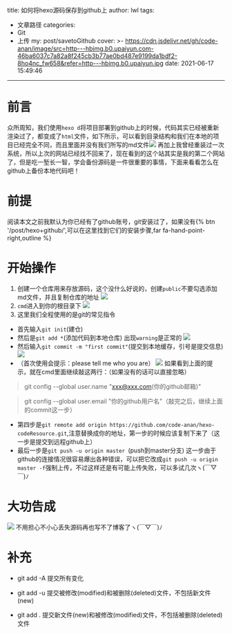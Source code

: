 title: 如何将hexo源码保存到github上
author: lwl
tags:
  - 文章路径
categories:
  - Git
  - 上传
my: post/savetoGithub
cover: >-
  https://cdn.jsdelivr.net/gh/code-anan/image/src=http---hbimg.b0.upaiyun.com-46ba6037c7a82a8f245cb3b77ae0bd487e9199da1bdf2-8ho4nc_fw658&refer=http---hbimg.b0.upaiyun.jpg
date: 2021-06-17 15:49:46
---

# 前言
众所周知，我们使用`hexo d`将项目部署到github上的时候，代码其实已经被重新渲染过了，都变成了`html`文件，如下所示，可以看到目录结构和我们在本地的项目已经完全不同，而且里面并没有我们所写的md文件![](https://cdn.jsdelivr.net/gh/code-anan/image/20210617155143.png)
再加上我曾经重装过一次系统，所以上次的网站已经找不回来了，现在看到的这个站其实是我的第二个网站了，但是吃一堑长一智，学会备份源码是一件很重要的事情，下面来看看怎么在github上备份本地代码吧！

# 前提
阅读本文之前我默认为你已经有了github账号，git安装过了，如果没有{% btn '/post/hexo+github/',可以在这里找到它们的安装步骤,far fa-hand-point-right,outline %}

# 开始操作
1. 创建一个仓库用来存放源码，这个没什么好说的，创建`public`不要勾选添加md文件，并且复制仓库的地址
![](https://cdn.jsdelivr.net/gh/code-anan/image/20210617160804.png)
2. `cmd`进入到你的根目录下
![](https://cdn.jsdelivr.net/gh/code-anan/image/20210617160723.png)
3. 这里我们全程使用的是git的常见指令
  + 首先输入`git init`(建仓)
  + 然后是`git add *`(添加代码到本地仓库)
  出现`warning`是正常的
  ![](https://cdn.jsdelivr.net/gh/code-anan/image/20210617161144.png)
  + 然后输入`git commit -m "first commit"`(提交到本地缓存，引号是提交信息)![](https://cdn.jsdelivr.net/gh/code-anan/image/20210617161352.png)
  + （首次使用会提示：please tell me who you are）
  ![](https://cdn.jsdelivr.net/gh/code-anan/image/20210617161501.png)
  如果看到上面的提示，就在cmd里面继续敲这两行：（如果没有的话可以直接忽略）

>git config --global user.name "xxx@xxx.com(你的github邮箱)"   

>git config --global user.email "你的github用户名"（敲完之后，继续上面的commit这一步）
 
 + 第四步是`git remote add origin https://github.com/code-anan/hexo-codeResource.git`,注意替换成你的地址，第一步的时候应该复制下来了（这一步是提交到远程github上）
 + 最后一步是`git push -u origin master `(push到master分支)
 这一步由于github的连接情况很容易爆出各种错误，可以把它改成`git push -u origin master -f`强制上传，不过这样还是有可能上传失败，可以多试几次ヽ(￣▽￣)ﾉ
 # 大功告成
 ![](https://cdn.jsdelivr.net/gh/code-anan/image/20210617162145.png)
 不用担心不小心丢失源码再也写不了博客了ヽ(￣▽￣)ﾉ
 # 补充
   +   git add -A  提交所有变化

   +  git add -u  提交被修改(modified)和被删除(deleted)文件，不包括新文件(new)

   + git add .  提交新文件(new)和被修改(modified)文件，不包括被删除(deleted)文件